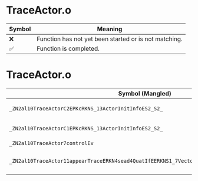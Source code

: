 # TraceActor.o
| Symbol | Meaning 
| ------------- | ------------- 
| :x: | Function has not yet been started or is not matching. 
| :white_check_mark: | Function is completed. 


# TraceActor.o
| Symbol (Mangled) | Symbol (Demangled) | Decompiled? |
| ------------- |  ------------- | ------------- |
| `_ZN2al10TraceActorC2EPKcRKNS_13ActorInitInfoES2_S2_` | `al::TraceActor::TraceActor(char const*,al::ActorInitInfo const&,char const*,char const*)` | :white_check_mark: |
| `_ZN2al10TraceActorC1EPKcRKNS_13ActorInitInfoES2_S2_` | `al::TraceActor::TraceActor(char const*,al::ActorInitInfo const&,char const*,char const*)` | :white_check_mark: |
| `_ZN2al10TraceActor7controlEv` | `al::TraceActor::control(void)` | :white_check_mark: |
| `_ZN2al10TraceActor11appearTraceERKN4sead4QuatIfEERKNS1_7Vector3IfEEPKNS_14CollisionPartsEj` | `al::TraceActor::appearTrace(sead::Quat<float> const&,sead::Vector3<float> const&,al::CollisionParts const*,unsigned int)` | :white_check_mark: |
